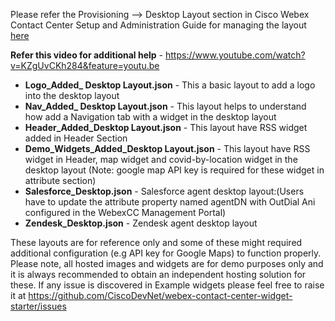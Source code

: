 Please refer the Provisioning --> Desktop Layout section in Cisco Webex Contact Center Setup and Administration Guide for managing the layout [here](https://www.cisco.com/c/en/us/td/docs/voice_ip_comm/cust_contact/contact_center/CJP/SetupandAdministrationGuide_2/b_mp-release-2/b_cc-release-2_chapter_011.html#topic_BF0EBDF65DCB0A552164D6306657C892)

**Refer this video for additional help** - https://www.youtube.com/watch?v=KZgUvCKh284&feature=youtu.be

* **Logo_Added_ Desktop Layout.json** - This a basic layout to add a logo into the desktop layout <br />
* **Nav_Added_ Desktop Layout.json**  - This layout helps to understand how add a Navigation tab with a widget in the desktop layout
* **Header_Added_Desktop Layout.json** - This layout have RSS widget added in Header Section
* **Demo_Widgets_Added_Desktop Layout.json** - This layout have RSS widget in Header, map widget and covid-by-location widget in the desktop layout (Note: google map API key is required for these widget in attribute section)
* **Salesforce_Desktop.json** - Salesforce agent desktop layout:(Users have to update the attribute property named agentDN with OutDial Ani configured in the WebexCC Management Portal)
* **Zendesk_Desktop.json** - Zendesk agent desktop layout

These layouts are for reference only and some of these might required additional configuration (e.g API key for Google Maps) to function properly. Please note, all hosted images and widgets are for demo purposes only and it is always recommended to obtain an independent hosting solution for these. If any issue is discovered in Example widgets please feel free to raise it at https://github.com/CiscoDevNet/webex-contact-center-widget-starter/issues